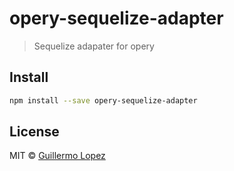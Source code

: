 # opery-sequelize-adapter

> Sequelize adapater for opery


## Install

```bash
npm install --save opery-sequelize-adapter
```

## License

MIT © [Guillermo Lopez](http://www.guillermolopez.net)
